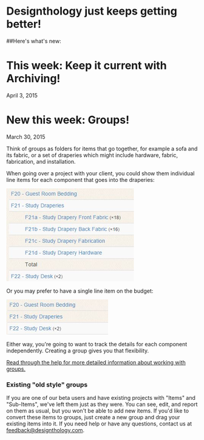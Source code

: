 # Designthology just keeps getting better! #

##Here's what's new:


# This week: Keep it current with Archiving!
April 3, 2015



# New this week: Groups!
March 30, 2015

Think of groups as folders for items that go together, for example a sofa and its fabric, or a set of draperies which might include hardware, fabric, fabrication, and installation.

When going over a project with your client, you could show them individual line items for each component that goes into the draperies:

![](groups/sample-group.jpg)

Or you may prefer to have a single line item on the budget: 

![](groups/sample-group-collapsed.jpg)
	 

Either way, you're going to want to track the details for each component independently. Creating a group gives you that flexibility.

[Read through the help for more detailed information about working with groups.](groups/groups.html "Designthology help topic: Groups")

### Existing "old style" groups ###

If you are one of our beta users and have existing projects with "Items" and "Sub-Items", we've left them just as they were. You can see, edit, and report on them as usual, but you won't be able to add new items. If you'd like to convert these items to groups, just create a new group and drag your existing items into it. If you need help or have any questions, contact us at [feedback@designthology.com](mailto:feedback@designthology.com).






